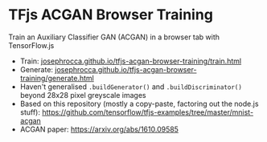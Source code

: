 # TFjs ACGAN Browser Training
Train an Auxiliary Classifier GAN (ACGAN) in a browser tab with TensorFlow.js

* Train: [josephrocca.github.io/tfjs-acgan-browser-training/train.html](https://josephrocca.github.io/tfjs-acgan-browser-training/train.html)
* Generate: [josephrocca.github.io/tfjs-acgan-browser-training/generate.html](https://josephrocca.github.io/tfjs-acgan-browser-training/generate.html)
* Haven't generalised `.buildGenerator()` and `.buildDiscriminator()` beyond 28x28 pixel greyscale images
* Based on this repository (mostly a copy-paste, factoring out the node.js stuff): https://github.com/tensorflow/tfjs-examples/tree/master/mnist-acgan
* ACGAN paper: https://arxiv.org/abs/1610.09585
